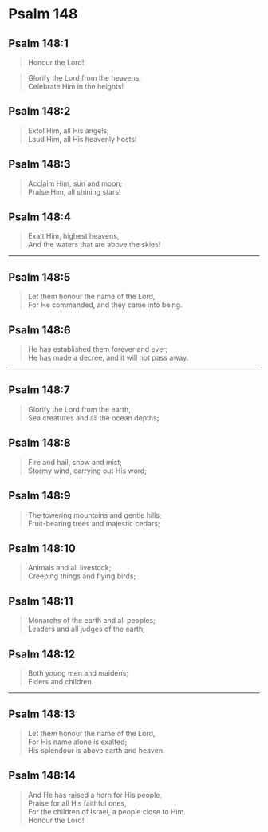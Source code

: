 # Psalm 148

## Psalm 148:1

> Honour the Lord!  

> Glorify the Lord from the heavens;  
> Celebrate Him in the heights!

## Psalm 148:2

> Extol Him, all His angels;  
> Laud Him, all His heavenly hosts!

## Psalm 148:3

> Acclaim Him, sun and moon;  
> Praise Him, all shining stars!

## Psalm 148:4

> Exalt Him, highest heavens,  
> And the waters that are above the skies!

---

## Psalm 148:5

> Let them honour the name of the Lord,  
> For He commanded, and they came into being.

## Psalm 148:6

> He has established them forever and ever;  
> He has made a decree, and it will not pass away.

---

## Psalm 148:7

> Glorify the Lord from the earth,  
> Sea creatures and all the ocean depths;

## Psalm 148:8

> Fire and hail, snow and mist;  
> Stormy wind, carrying out His word;

## Psalm 148:9

> The towering mountains and gentle hills;  
> Fruit-bearing trees and majestic cedars;

## Psalm 148:10

> Animals and all livestock;  
> Creeping things and flying birds;

## Psalm 148:11

> Monarchs of the earth and all peoples;  
> Leaders and all judges of the earth;

## Psalm 148:12

> Both young men and maidens;  
> Elders and children.

---

## Psalm 148:13

> Let them honour the name of the Lord,  
> For His name alone is exalted;  
> His splendour is above earth and heaven.

## Psalm 148:14

> And He has raised a horn for His people,  
> Praise for all His faithful ones,  
> For the children of Israel, a people close to Him.  
> Honour the Lord!
